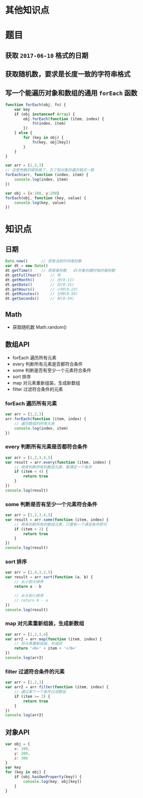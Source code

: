 # 其他知识点

# 题目
## 获取 `2017-06-10` 格式的日期

## 获取随机数，要求是长度一致的字符串格式

## 写一个能遍历对象和数组的通用 `forEach` 函数
```js
function forEach(obj, fn) {
    var key
    if (obj instanceof Array) {
        obj.forEach(function (item, index) {
            fn(index, item)
        })
    } else {
        for (key in obj) {
            fn(key, obj[key])
        }
    }
}

var arr = [1,2,3]
// 这里参数的顺序换了，为了和对象的遍历格式一致
forEach(arr, function (index, item) {
    console.log(index, item)
})

var obj = {x:100, y:200}
forEach(obj, function (key, value) {
    console.log(key, value)
})
```

# 知识点
## 日期
```js
Date.now()      // 获取当前时间毫秒数
var dt = new Date()
dt.getTime()    // 获取毫秒数   dt对象创建时候的毫秒数
dt.getFullYear()    // 年
dt.getMonth()       // 月(0-11)
dt.getDate()        // 日(0-31)
dt.getHours()       // 小时(0-23)
dt.getMinutes()     // 分钟(0-59)
dt.getSeconds()     // 秒(0-59)
```

## Math
- 获取随机数 Math.random()

## 数组API
- forEach 遍历所有元素
- every 判断所有元素是否都符合条件
- some 判断是否有至少一个元素符合条件
- sort 排序
- map 对元素重新组装，生成新数组
- filter 过滤符合条件的元素


### forEach 遍历所有元素
```js
var arr = [1,2,3]
arr.forEach(function (item, index) {
    // 遍历数组的所有元素
    console.log(index, item)
})
```
### every 判断所有元素是否都符合条件
```js
var arr = [1,2,3,4,5]
var result = arr.every(function (item, index) {
    // 用来判断所有的数组元素，都满足一个条件
    if (item < 4) {
        return true
    }
})
console.log(result)
```
### some 判断是否有至少一个元素符合条件
```js
var arr = [1,2,3,4,5]
var result = arr.some(function (item, index) {
    // 用来判断所有的数组元素，只要有一个满足条件即可
    if (item < 2) {
        return true
    }
})
console.log(result)
```
### sort 排序
```js
var arr = [1,4,3,2,5]
var result = arr.sort(function (a, b) {
    // 从小到大排序
    return a - b

    // 从大到小排序
    // return b - a
})
console.log(result)
```
### map 对元素重新组装，生成新数组
```js
var arr = [1,2,3,4]
var arr2 = arr.map(function (item, index) {
    // 将元素重新组装，并返回
    return '<b>' + item + '</b>'
})
console.log(arr2)
```
### filter 过滤符合条件的元素
```js
var arr = [1,2,3]
var arr2 = arr.filter(function (item, index) {
    // 通过某个一个条件过滤数组
    if (item >= 2) {
        return true
    }
})
console.log(arr2)
```

## 对象API
```js
var obj = {
    x: 100,
    y: 200,
    z: 300
}
var key
for (key in obj) {
    if (obj.hasOwnProperty(key)) {
        console.log(key, obj[key])
    }
}
```